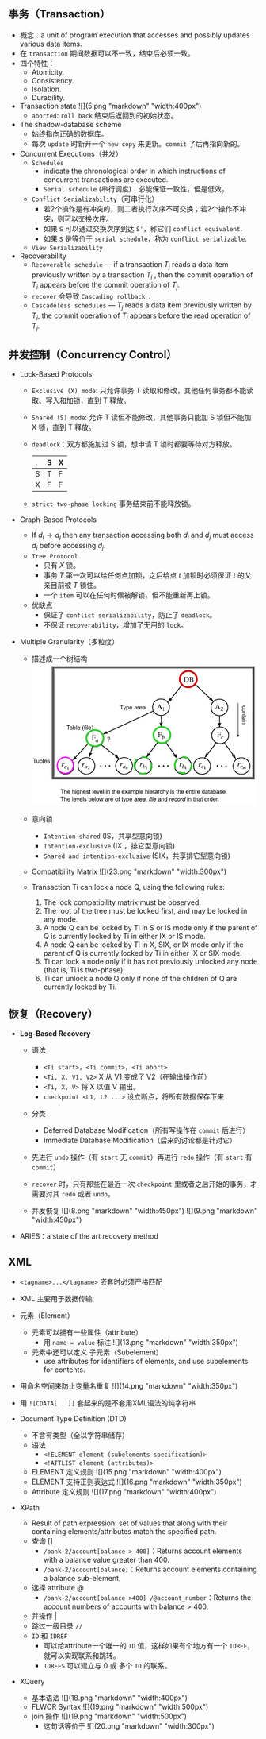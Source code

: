
## 事务（Transaction）

+ 概念：a unit of program execution that accesses and possibly updates various data items.
+ 在 `transaction` 期间数据可以不一致，结束后必须一致。
+ 四个特性：
	- Atomicity.
	- Consistency.
	- Isolation.
	- Durability.
+ Transaction state
	![](5.png "markdown" "width:400px")
    - `aborted`: `roll back` 结束后返回到的初始状态。
+ The shadow-database scheme
	- 始终指向正确的数据库。
	- 每次 `update` 时新开一个 `new copy` 来更新。`commit` 了后再指向新的。
+ Concurrent Executions（并发）
	- `Schedules`
		+ indicate the chronological order in which instructions of concurrent transactions are executed.
		+ `Serial schedule` (串行调度)：必能保证一致性，但是低效。
	- `Conflict Serializability`（可串行化）
		+ 若2个操作是有冲突的，则二者执行次序不可交换；若2个操作不冲突，则可以交换次序。
		+ 如果 `S` 可以通过交换次序到达 `S'`，称它们 `conflict equivalent`.
		+ 如果 `S` 是等价于 `serial schedule`，称为 `conflict serializable`.
	- `View Serializability`
+ Recoverability
	- `Recoverable schedule` — if a transaction $T_j$ reads a data item previously written by a transaction $T_i$ , then the commit operation of $T_i$  appears before the commit operation of $T_j$.
	- `recover` 会导致 `Cascading rollback `.
	- `Cascadeless schedules` — $T_j$ reads a data item previously written by  $T_i$, the commit operation of $T_i$ appears before the read operation of $T_j$.


## 并发控制（Concurrency Control）
+ Lock-Based Protocols
	- `Exclusive (X) mode`: 只允许事务 T 读取和修改，其他任何事务都不能读取、写入和加锁，直到 T 释放。
    - `Shared (S) mode`: 允许 T 读但不能修改，其他事务只能加 S 锁但不能加 X 锁，直到 T 释放。
    - `deadlock`：双方都施加过 S 锁，想申请 T 锁时都要等待对方释放。

      |.|S|X|
      |-|-|-|
      |S|T|F|
      |X|F|F|
    - `strict two-phase locking` 事务结束前不能释放锁。

+ Graph-Based Protocols
	- If $d_i \rightarrow d_j$  then any transaction accessing both $d_i$ and $d_j$ must access $d_i$ before accessing $d_j$.
	- `Tree Protocol`
		+ 只有 $X$ 锁。
		+ 事务 $T$ 第一次可以给任何点加锁，之后给点 $t$ 加锁时必须保证 $t$ 的父亲目前被 $T$ 锁住。
		+ 一个 `item` 可以在任何时候被解锁，但不能重新再上锁。
	- 优缺点
		+ 保证了 `conflict serializability`，防止了 `deadlock`。
		+ 不保证 `recoverability`，增加了无用的 `lock`。

+ Multiple Granularity（多粒度）
	- 描述成一个树结构
	![](22.png)
    - 意向锁
    	+ `Intention-shared` (IS，共享型意向锁)
    	+ `Intention-exclusive` (IX ，排它型意向锁)
    	+ `Shared and intention-exclusive` (SIX，共享排它型意向锁)
    - Compatibility Matrix
    ![](23.png "markdown" "width:300px")
    
    - Transaction Ti can lock a node Q, using the following rules:
		1. The lock compatibility matrix must be observed.
		2. The root of the tree must be locked first, and may be locked in any mode.
		3. A node Q can be locked by Ti in S or IS mode only if the parent of Q is currently locked by Ti in either IX or IS mode.
		4. A node Q can be locked by Ti in X, SIX, or IX mode only if the parent of Q is currently locked by Ti in either IX or SIX mode.
		5. Ti can lock a node only if it has not previously unlocked any node (that is, Ti is two-phase).
		6. Ti can unlock a node Q only if none of the children of Q are currently locked by Ti.


## 恢复（Recovery）

+ **Log-Based Recovery**
	- 语法
		+ `<Ti start>`，`<Ti commit>`，`<Ti abort>`
		+ `<Ti, X, V1, V2>` X 从 V1 变成了 V2（在输出操作前）
		+ `<Ti, X, V>` 将 X 以值 V 输出。
		+ `checkpoint <L1, L2 ...>` 设立断点，将所有数据保存下来
	- 分类
		+ Deferred Database Modification（所有写操作在 `commit` 后进行）
		+ Immediate Database Modification（后来的讨论都是针对它）
	- 先进行 `undo` 操作（有 `start` 无 `commit`）再进行 `redo` 操作（有 `start` 有 `commit`）
	- `recover` 时，只有那些在最近一次 `checkpoint` 里或者之后开始的事务，才需要对其 `redo` 或者 `undo`。

	- 并发恢复
		![](8.png "markdown" "width:450px")
        ![](9.png "markdown" "width:450px")

+ ARIES：a state of the art recovery method

## XML

+ `<tagname>...</tagname>` 嵌套时必须严格匹配
+ XML 主要用于数据传输
+ 元素（Element）
	- 元素可以拥有一些属性（attribute）
        + 用 `name = value` 标注
        ![](13.png "markdown" "width:350px")
    - 元素中还可以定义 子元素（Subelement）
    	+ use attributes for identifiers of elements, and use subelements for contents.

+ 用命名空间来防止变量名重复
	![](14.png "markdown" "width:350px")
+ 用 `![CDATA[...]]` 套起来的是不套用XML语法的纯字符串

+ Document Type Definition (DTD)
	- 不含有类型（全以字符串储存）
	- 语法
		+ `<!ELEMENT element (subelements-specification)>`
		+ `<!ATTLIST element (attributes)>`
	- ELEMENT 定义规则
		![](15.png "markdown" "width:400px")
    - ELEMENT 支持正则表达式
    	![](16.png "markdown" "width:350px")
    - Attribute 定义规则
    	![](17.png "markdown" "width:400px")

+ XPath
	- Result of path expression:  set of values that along with their containing elements/attributes match the specified path.
	- 查询 []
		+ `/bank-2/account[balance > 400]`：Returns account elements with a balance value greater than 400. 
		+ `/bank-2/account[balance]`：Returns account elements containing a balance sub-element.
	- 选择 attribute @
		+ `/bank-2/account[balance >400] /@account_number`：Returns the account numbers of accounts with balance > 400.
	- 并操作 |
	- 跳过一级目录 `//`
	- `ID` 和 `IDREF`
		+ 可以给attribute一个唯一的 `ID` 值，这样如果有个地方有一个 `IDREF`，就可以实现联系和跳转。
		+ `IDREFS` 可以建立与 0 或 多个 `ID` 的联系。

+ XQuery
	- 基本语法
	![](18.png "markdown" "width:400px")
    - FLWOR Syntax
    ![](19.png "markdown" "width:500px")
    - join 操作
		![](19.png "markdown" "width:500px")
		+ 这句话等价于
		![](20.png "markdown" "width:300px")



